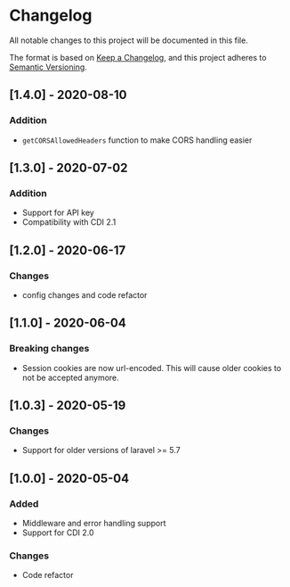 # Changelog
All notable changes to this project will be documented in this file.

The format is based on [Keep a Changelog](https://keepachangelog.com/en/1.0.0/),
and this project adheres to [Semantic Versioning](https://semver.org/spec/v2.0.0.html).

## [1.4.0] - 2020-08-10
### Addition
- `getCORSAllowedHeaders` function to make CORS handling easier

## [1.3.0] - 2020-07-02
### Addition
- Support for API key
- Compatibility with CDI 2.1

## [1.2.0] - 2020-06-17
### Changes
- config changes and code refactor

## [1.1.0] - 2020-06-04
### Breaking changes
- Session cookies are now url-encoded. This will cause older cookies to not be accepted anymore. 

## [1.0.3] - 2020-05-19
### Changes
- Support for older versions of laravel >= 5.7

## [1.0.0] - 2020-05-04
### Added
- Middleware and error handling support
- Support for CDI 2.0
### Changes
- Code refactor